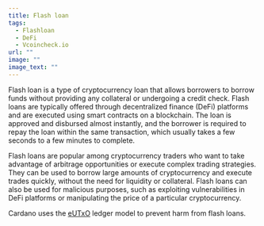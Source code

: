 ```yaml
---
title: Flash loan
tags:
  - Flashloan
  - DeFi
  - Vcoincheck.io
url: ""
image: ""
image_text: ""
---
```


Flash loan is a type of cryptocurrency loan that allows borrowers to borrow funds without providing any collateral or undergoing a credit check. Flash loans are typically offered through decentralized finance (DeFi) platforms and are executed using smart contracts on a blockchain. The loan is approved and disbursed almost instantly, and the borrower is required to repay the loan within the same transaction, which usually takes a few seconds to a few minutes to complete.

Flash loans are popular among cryptocurrency traders who want to take advantage of arbitrage opportunities or execute complex trading strategies. They can be used to borrow large amounts of cryptocurrency and execute trades quickly, without the need for liquidity or collateral. Flash loans can also be used for malicious purposes, such as exploiting vulnerabilities in DeFi platforms or manipulating the price of a particular cryptocurrency.

Cardano uses the [eUTxO](https://www.essentialcardano.io/glossary/eutxo) ledger model to prevent harm from flash loans.

